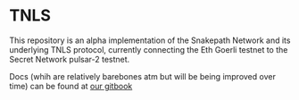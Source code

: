 # TNLS
This repository is an alpha implementation of the Snakepath Network and its underlying TNLS protocol, currently connecting the Eth Goerli testnet to the Secret Network pulsar-2 testnet.

Docs (whih are relatively barebones atm but will be being improved over time) can be found at [our gitbook](https://fortress-labs.gitbook.io/snakepath/)
